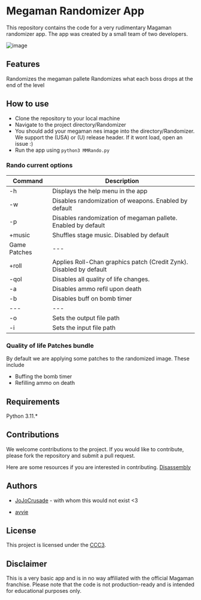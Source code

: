 # Megaman Randomizer App
This repository contains the code for a very rudimentary Magaman randomizer app. The app was created by a small team of two developers.


![image](https://user-images.githubusercontent.com/10329405/215262462-b48717b5-d942-4d3e-b2e8-aa3b47de9bb8.png)

## Features

Randomizes the megaman pallete
Randomizes what each boss drops at the end of the level

## How to use
- Clone the repository to your local machine
- Navigate to the project directory/Randomizer
- You should add your megaman nes image into the directory/Randomizer. We support the (USA) or (U) release header.
If it wont load, open an issue :)
- Run the app using `python3 MMRando.py`

### Rando current options

| Command | Description |
| --- | --- |
| -h | Displays the help menu in the app |
| -w | Disables randomization of weapons. Enabled by default |
| -p | Disables randomization of megaman pallete. Enabled by default |
| +music | Shuffles stage music. Disabled by default |
| Game Patches | --- |
| +roll | Applies Roll-Chan graphics patch (Credit Zynk). Disabled by default |
| -qol | Disables all quality of life changes. |
| -a | Disables ammo refil upon death |
| -b | Disables buff on bomb timer |
| --- | --- |
| -o | Sets the output file path | 
| -i | Sets the input file path | 

### Quality of life Patches bundle
By default we are applying some patches to the randomized image. These include 
- Buffing the bomb timer 
- Refilling ammo on death

## Requirements
Python 3.11.*

## Contributions
We welcome contributions to the project. 
If you would like to contribute, please fork the repository and submit a pull request.

Here are some resources if you are interested in contributing. [Disassembly](https://bisqwit.iki.fi/jutut/megamansource/)

## Authors
- [JoJoCrusade](https://github.com/JoJoCrusade) - with whom this would not exist <3

- [avvie](https://github.com/avvie)
## License
This project is licensed under the [CCC3](LICENSE.md).

## Disclaimer
This is a very basic app and is in no way affiliated with the official Magaman franchise.
Please note that the code is not production-ready and is intended for educational purposes only.
